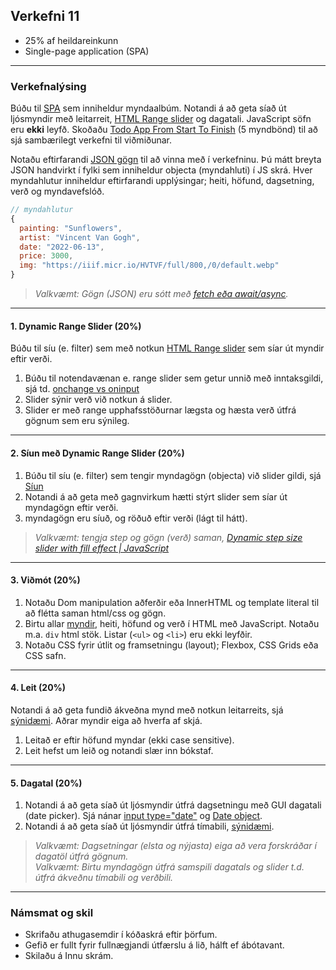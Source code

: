## Verkefni 11

- 25% af heildareinkunn
- Single-page application (SPA)

---

### Verkefnalýsing

Búðu til [SPA](https://developer.mozilla.org/en-US/docs/Glossary/SPA) sem inniheldur myndaalbúm. Notandi á að geta síað út ljósmyndir með leitarreit, [HTML Range slider](https://developer.mozilla.org/en-US/docs/Web/HTML/Element/input/range) og dagatali. JavaScript söfn eru **ekki** leyfð. Skoðaðu [Todo App From Start To Finish](https://codingthesmartway.com/building-a-vanilla-javascript-todo-app-from-start-to-finish-ep-1-introduction-project-setup/) (5 myndbönd) til að sjá sambærilegt verkefni til viðmiðunar.

Notaðu eftirfarandi [JSON gögn](https://gist.githubusercontent.com/GunnarThorunnarson/4c7e296af3437290e00209551d79a760/raw/a983b25d9f4d8d3d037d1133d1cba8a0bc82f3f0/data.json) til að vinna með í verkefninu. Þú mátt breyta JSON handvirkt í fylki sem inniheldur objecta (myndahluti) í JS skrá. Hver myndahlutur inniheldur eftirfarandi upplýsingar; heiti, höfund, dagsetning, verð og myndavefslóð. 

```JavaScript
// myndahlutur 
{
  painting: "Sunflowers",
  artist: "Vincent Van Gogh",
  date: "2022-06-13",
  price: 3000,
  img: "https://iiif.micr.io/HVTVF/full/800,/0/default.webp"
}

```
> _Valkvæmt: Gögn (JSON) eru sótt með [fetch eða await/async](https://github.com/GunnarThorunnarson/FORR3JS05DU/wiki/JSON-og-Fetch)._

<!--
1. Gögnin (JSON) eru sótt með [fetch eða await/async](https://github.com/GunnarThorunnarson/FORR3JS05DU/wiki/JSON-og-Fetch).
1. Gögn eru yfirfærð í viðeigandi gagnaskipan (fylki með objects) í JavaScript.
-->

___

#### 1. Dynamic Range Slider (20%)

Búðu til síu (e. filter) sem með notkun [HTML Range slider](https://developer.mozilla.org/en-US/docs/Web/HTML/Element/input/range) sem síar út myndir eftir verði. 

1. Búðu til notendavænan e. range slider sem getur unnið með inntaksgildi, sjá td. [onchange vs oninput](https://www.impressivewebs.com/onchange-vs-oninput-for-range-sliders/)
1. Slider sýnir verð við notkun á slider. 
1. Slider er með range upphafsstöðurnar lægsta og hæsta verð útfrá gögnum sem eru sýnileg.

---

#### 2. Síun með Dynamic Range Slider (20%)

1. Búðu til síu (e. filter) sem tengir myndagögn (objecta) við slider gildi, sjá [Síun](https://github.com/GunnarThorunnarson/FORR3JS05DU/wiki/S%C3%ADun)
1. Notandi á að geta með gagnvirkum hætti stýrt slider sem síar út myndagögn eftir verði.  
1. myndagögn eru síuð, og röðuð eftir verði (lágt til hátt). 

> _Valkvæmt: tengja step og gögn (verð) saman, [Dynamic step size slider with fill effect | JavaScript
](https://scotch.io/@gitedy/dynamic-step-size-slider-with-fill-effect-javascript)_

---

#### 3. Viðmót (20%)
1. Notaðu Dom manipulation aðferðir eða InnerHTML og template literal til að flétta saman html/css og gögn. 
1. Birtu allar [myndir](https://softauthor.com/javascript-working-with-images/), heiti, höfund og verð í HTML með JavaScript. Notaðu m.a. `div` html stök. Listar (`<ul>` og `<li>`) eru ekki leyfðir.
1. Notaðu CSS fyrir útlit og framsetningu (layout); Flexbox, CSS Grids eða CSS safn. 
   
---

#### 4. Leit (20%) 
Notandi á að geta fundið ákveðna mynd með notkun leitarreits, sjá [sýnidæmi](http://javascriptbook.com/code/c12/filter-search.html). Aðrar myndir eiga að hverfa af skjá.

1. Leitað er eftir höfund myndar (ekki case sensitive).
1. Leit hefst um leið og notandi slær inn bókstaf.

---

#### 5. Dagatal (20%)

1. Notandi á að geta síað út ljósmyndir útfrá dagsetningu með GUI dagatali (date picker). Sjá nánar [input type="date"](https://developer.mozilla.org/en-US/docs/Web/HTML/Element/input/date) og [Date object](https://developer.mozilla.org/en-US/docs/Web/JavaScript/Reference/Global_Objects/Date).
1. Notandi á að geta síað út ljósmyndir útfrá tímabili, [sýnidæmi](https://stackblitz.com/edit/typescript-mpgufu?file=index.ts).

> _Valkvæmt: Dagsetningar (elsta og nýjasta) eiga að vera forskráðar í dagatöl útfrá gögnum._ <br>
> _Valkvæmt: Birtu myndagögn útfrá samspili dagatals og slider t.d. útfrá ákveðnu tímabili og verðbili._

<!-- 1. Dagatöl nota íslenskar dagsetningar. -->

---

### Námsmat og skil

* Skrifaðu athugasemdir í kóðaskrá eftir þörfum.
* Gefið er fullt fyrir fullnægjandi útfærslu á lið, hálft ef ábótavant. 
* Skilaðu á Innu skrám.


<!-- 
[JavaScript DOM Crash Course](https://www.youtube.com/watch?v=i37KVt_IcXw&list=PLillGF-RfqbYE6Ik_EuXA2iZFcE082B3s&index=5).
**Ath.** hlutir í fylkinu mega ekki vera forraðaðir eftir verði. 
-->
